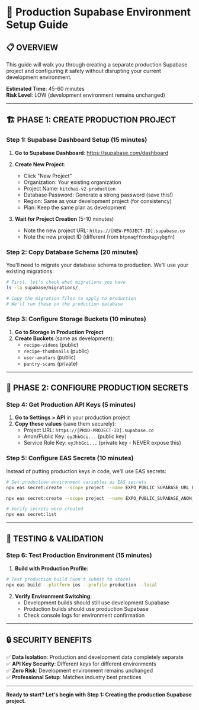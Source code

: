 # 🚀 Production Supabase Environment Setup Guide

## 📋 **OVERVIEW**

This guide will walk you through creating a separate production Supabase project and configuring it safely without disrupting your current development environment.

**Estimated Time**: 45-60 minutes  
**Risk Level**: LOW (development environment remains unchanged)

---

## 🏗️ **PHASE 1: CREATE PRODUCTION PROJECT**

### **Step 1: Supabase Dashboard Setup (15 minutes)**

1. **Go to Supabase Dashboard**: https://supabase.com/dashboard
2. **Create New Project**:
   - Click "New Project"
   - Organization: Your existing organization
   - Project Name: `kitchai-v2-production`
   - Database Password: Generate a strong password (save this!)
   - Region: Same as your development project (for consistency)
   - Plan: Keep the same plan as development

3. **Wait for Project Creation** (5-10 minutes)
   - Note the new project URL: `https://[NEW-PROJECT-ID].supabase.co`
   - Note the new project ID (different from `btpmaqffdmxhugvybgfn`)

### **Step 2: Copy Database Schema (20 minutes)**

You'll need to migrate your database schema to production. We'll use your existing migrations:

```bash
# First, let's check what migrations you have
ls -la supabase/migrations/

# Copy the migration files to apply to production
# We'll run these on the production database
```

### **Step 3: Configure Storage Buckets (10 minutes)**

1. **Go to Storage in Production Project**
2. **Create Buckets** (same as development):
   - `recipe-videos` (public)
   - `recipe-thumbnails` (public) 
   - `user-avatars` (public)
   - `pantry-scans` (private)

---

## 🔑 **PHASE 2: CONFIGURE PRODUCTION SECRETS**

### **Step 4: Get Production API Keys (5 minutes)**

1. **Go to Settings > API** in your production project
2. **Copy these values** (save them securely):
   - Project URL: `https://[PROD-PROJECT-ID].supabase.co`
   - Anon/Public Key: `eyJhbGci...` (public key)
   - Service Role Key: `eyJhbGci...` (private key - NEVER expose this)

### **Step 5: Configure EAS Secrets (10 minutes)**

Instead of putting production keys in code, we'll use EAS secrets:

```bash
# Set production environment variables as EAS secrets
npx eas secret:create --scope project --name EXPO_PUBLIC_SUPABASE_URL_PROD --value "https://[PROD-PROJECT-ID].supabase.co"

npx eas secret:create --scope project --name EXPO_PUBLIC_SUPABASE_ANON_PROD --value "[PRODUCTION-ANON-KEY]"

# Verify secrets were created
npx eas secret:list
```

---

## 🧪 **TESTING & VALIDATION**

### **Step 6: Test Production Environment (15 minutes)**

1. **Build with Production Profile**:
```bash
# Test production build (won't submit to store)
npx eas build --platform ios --profile production --local
```

2. **Verify Environment Switching**:
   - Development builds should still use development Supabase
   - Production builds should use production Supabase
   - Check console logs for environment confirmation

---

## 🔒 **SECURITY BENEFITS**

✅ **Data Isolation**: Production and development data completely separate  
✅ **API Key Security**: Different keys for different environments  
✅ **Zero Risk**: Development environment remains unchanged  
✅ **Professional Setup**: Matches industry best practices  

---

**Ready to start? Let's begin with Step 1: Creating the production Supabase project.**
